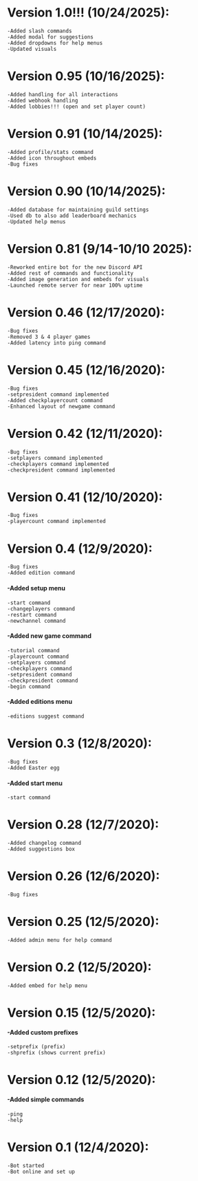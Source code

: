 # Version 1.0!!! (10/24/2025):
    -Added slash commands
    -Added modal for suggestions
    -Added dropdowns for help menus
    -Updated visuals

# Version 0.95 (10/16/2025):
    -Added handling for all interactions
    -Added webhook handling
    -Added lobbies!!! (open and set player count)

# Version 0.91 (10/14/2025):
    -Added profile/stats command
    -Added icon throughout embeds
    -Bug fixes

# Version 0.90 (10/14/2025):
    -Added database for maintaining guild settings
    -Used db to also add leaderboard mechanics
    -Updated help menus

# Version 0.81 (9/14-10/10 2025):
    -Reworked entire bot for the new Discord API
    -Added rest of commands and functionality
    -Added image generation and embeds for visuals
    -Launched remote server for near 100% uptime

# Version 0.46 (12/17/2020):
    -Bug fixes
    -Removed 3 & 4 player games
    -Added latency into ping command

# Version 0.45 (12/16/2020):
    -Bug fixes
    -setpresident command implemented 
    -Added checkplayercount command
    -Enhanced layout of newgame command

# Version 0.42 (12/11/2020):
    -Bug fixes
    -setplayers command implemented
    -checkplayers command implemented
    -checkpresident command implemented

# Version 0.41 (12/10/2020):
    -Bug fixes
    -playercount command implemented

# Version 0.4 (12/9/2020):
    -Bug fixes
    -Added edition command
#### -Added setup menu
    -start command
    -changeplayers command
    -restart command
    -newchannel command
#### -Added new game command
    -tutorial command
    -playercount command
    -setplayers command
    -checkplayers command
    -setpresident command
    -checkpresident command
    -begin command
#### -Added editions menu
    -editions suggest command

# Version 0.3 (12/8/2020):
    -Bug fixes
    -Added Easter egg
#### -Added start menu
    -start command

# Version 0.28 (12/7/2020):
    -Added changelog command
    -Added suggestions box

# Version 0.26 (12/6/2020):
    -Bug fixes

# Version 0.25 (12/5/2020):
    -Added admin menu for help command

# Version 0.2 (12/5/2020):
    -Added embed for help menu

# Version 0.15 (12/5/2020): 
#### -Added custom prefixes
    -setprefix (prefix)
    -shprefix (shows current prefix)

# Version 0.12 (12/5/2020): 
#### -Added simple commands
    -ping
    -help

# Version 0.1 (12/4/2020):
    -Bot started
    -Bot online and set up






